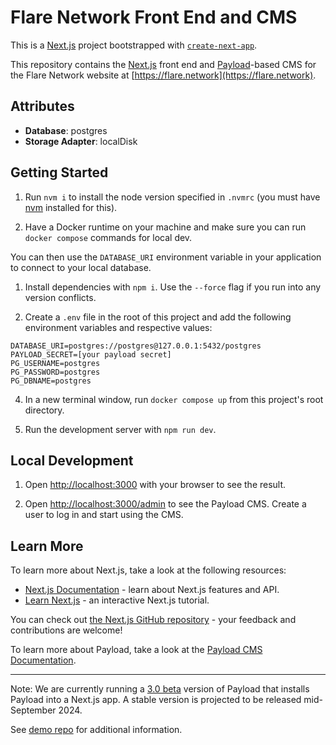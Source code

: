 # Flare Network Front End and CMS
This is a [Next.js](https://nextjs.org) project bootstrapped with [`create-next-app`](https://nextjs.org/docs/app/api-reference/cli/create-next-app).

This repository contains the [Next.js](https://nextjs.org/docs) front end and [Payload](https://payloadcms.com/docs/getting-started/what-is-payload)-based CMS for the Flare Network website at [https://flare.network](https://flare.network).


## Attributes

- **Database**: postgres
- **Storage Adapter**: localDisk

## Getting Started

1. Run `nvm i` to install the node version specified in `.nvmrc` (you must have [nvm](https://github.com/nvm-sh/nvm) installed for this).

1. Have a Docker runtime on your machine and make sure you can run `docker compose` commands for local dev.

You can then use the `DATABASE_URI` environment variable in your application to connect to your local database.

1. Install dependencies with `npm i`. Use the `--force` flag if you run into any version conflicts.

1. Create a `.env` file in the root of this project and add the following environment variables and respective values:

```
DATABASE_URI=postgres://postgres@127.0.0.1:5432/postgres
PAYLOAD_SECRET=[your payload secret]
PG_USERNAME=postgres
PG_PASSWORD=postgres
PG_DBNAME=postgres
```

4. In a new terminal window, run `docker compose up` from this project's root directory. 

1. Run the development server with `npm run dev`.

## Local Development

1. Open [http://localhost:3000](http://localhost:3000) with your browser to see the result.

1. Open [http://localhost:3000/admin](http://localhost:3000/admin) to see the Payload CMS. Create a user to log in and start using the CMS.

## Learn More

To learn more about Next.js, take a look at the following resources:

- [Next.js Documentation](https://nextjs.org/docs) - learn about Next.js features and API.
- [Learn Next.js](https://nextjs.org/learn) - an interactive Next.js tutorial.

You can check out [the Next.js GitHub repository](https://github.com/vercel/next.js) - your feedback and contributions are welcome!

To learn more about Payload, take a look at the [Payload CMS Documentation](https://payloadcms.com/).

---

Note: We are currently running a [3.0 beta](https://payloadcms.com/blog/30-beta-install-payload-into-any-nextjs-app-with-one-line) version of Payload that installs Payload into a Next.js app. A stable version is projected to be released mid-September 2024.

See [demo repo](https://github.com/payloadcms/payload-3.0-demo) for additional information.
